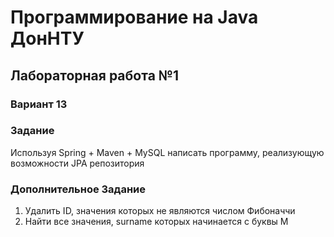 # Программирование на Java ДонНТУ
## Лабораторная работа №1
### Вариант 13
### Задание
Используя Spring + Maven + MySQL написать программу, реализующую возможности JPA репозитория
### Дополнительное Задание
1) Удалить ID, значения которых не являются числом Фибоначчи
2) Найти все значения, surname которых начинается с буквы M
